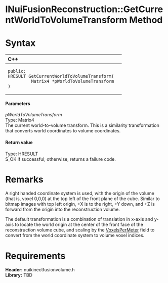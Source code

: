 INuiFusionReconstruction::GetCurrentWorldToVolumeTransform Method  
=================================================================  

<span id="syntaxSection"></span>

Syntax  
======  

<table>
<colgroup>
<col width="100%" />
</colgroup>
<thead>
<tr class="header">
<th align="left">C++</th>
</tr>
</thead>
<tbody>
<tr class="odd">
<td align="left"><pre><code>public:  
HRESULT GetCurrentWorldToVolumeTransform(  
         Matrix4 *pWorldToVolumeTransform  
)</code></pre></td>
</tr>
</tbody>
</table>

<span id="ID4EG"></span>
#### Parameters  

*pWorldToVolumeTransform*    
Type: Matrix4  
 The current world-to-volume transform. This is a similarity transformation that converts world coordinates to volume coordinates.  

<span id="ID4EP"></span>
#### Return value  

Type: HRESULT  
S\_OK if successful; otherwise, returns a failure code.  

<span id="remarks"></span>

Remarks  
=======  

A right handed coordinate system is used, with the origin of the volume (that is, voxel 0,0,0) at the top left of the front plane of the cube. Similar to bitmap images with top left origin, +X is to the right, +Y down, and +Z is forward from the origin into the reconstruction volume.  

The default transformation is a combination of translation in x-axis and y-axis to locate the world origin at the center of the front face of the reconstruction volume cube, and scaling by the [VoxelsPerMeter](../../../Structures/NUI_FUSION_RECONSTRUCTION.md) field to convert from the world coordinate system to volume voxel indices.  

<span id="requirements"></span>

Requirements  
============  

**Header:** nuikinectfusionvolume.h  
**Library:** TBD  



<!--Please do not edit the data in the comment block below.-->
<!--
TOCTitle : GetCurrentWorldToVolumeTransform Method
RLTitle : INuiFusionReconstruction::GetCurrentWorldToVolumeTransform Method
KeywordK : GetCurrentWorldToVolumeTransform method
KeywordK : INuiFusionReconstruction::GetCurrentWorldToVolumeTransform method
KeywordF : INuiFusionReconstruction::GetCurrentWorldToVolumeTransform
KeywordF : GetCurrentWorldToVolumeTransform
KeywordF : Microsoft.Kinect.nuikinectfusionvolume.INuiFusionReconstruction.GetCurrentWorldToVolumeTransform(Matrix4)
KeywordA : M:Microsoft.Kinect.nuikinectfusionvolume.INuiFusionReconstruction.GetCurrentWorldToVolumeTransform(Matrix4)
AssetID : M:Microsoft.Kinect.nuikinectfusionvolume.INuiFusionReconstruction.GetCurrentWorldToVolumeTransform(Matrix4)
Locale : en-us
CommunityContent : 1
APIType : Managed
APILocation : 
APIName : Microsoft.Kinect.nuikinectfusionvolume.INuiFusionReconstruction::GetCurrentWorldToVolumeTransform
TargetOS : Windows
TopicType : kbSyntax
DevLang : C++
DocSet : K4Wv2
ProjType : K4Wv2Proj
Technology : Kinect for Windows
Product : Kinect for Windows SDK v2
productversion : 20
-->
